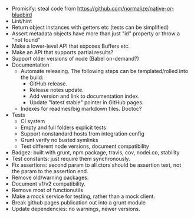 - Promisify: steal code from https://github.com/normalize/native-or-bluebird
- Lint/hint
- Return object instances with getters etc (tests can be simplified)
- Assert metadata objects have more than just "id" property or throw a "not found"
- Make a lower-level API that exposes Buffers etc.
- Make an API that supports partial results?
- Support older versions of node (Babel on-demand?)
- Documentation
	- Automate releasing. The following steps can be templated/rolled into the build:
		- GitHub release.
		- Release notes update.
		- Add version and link to documentation index.
		- Update "latest stable" pointer in GitHub pages.
	- Indexes for readmes/big markdown files. Doctoc?
- Tests
	- CI system
	- Empty and full folders explicit tests
	- Support nonstandard hosts from integration config
	- Grunt verify no busted symlinks
	- Test different node versions, document compatibility
- Badgez: built with grunt, npm package, travis, cov, nodei.co, stability
- Test constants: just require them synchronously.
- Fix assertions: second param to all ctors should be assertion text, not the param to the assertion end.
- Remove old/warning packages.
- Document v1/v2 compatibility.
- Remove most of functionutils
- Make a mock service for testing, rather than a mock client.
- Break github pages publication out into a grunt module
- Update dependencies: no warnings, newer versions.